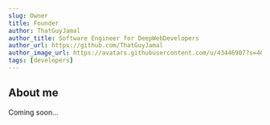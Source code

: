 ```yaml
---
slug: Owner
title: Founder
author: ThatGuyJamal
author_title: Software Engineer for DeepWebDevelopers
author_url: https://github.com/ThatGuyJamal
author_image_url: https://avatars.githubusercontent.com/u/43446907?s=400&u=0717775fb75ba9c1d7907c9d3d6707e97f8905f3&v=4
tags: [developers]
---
```


## About me

Coming soon...
